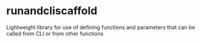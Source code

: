 # runandcliscaffold
Lightweight library for use of defining functions and parameters that can be called from CLI or from other functions